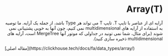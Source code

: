 <div dir="rtl" markdown="1">

# Array(T)

آرایه ای از عناصر با تایپ T. تایپ T می تواند هر Type باشد، از جمله یک آرایه. ما توصیه به استفاده از آرایه های multidimensional نمی کنیم، چون آنها به خوبی پشتیبانی نمی شوند (برای مثال، شما نمی تونید در جداولی که موتور آنها MergeTree است، آرایه های multidimensional ذخیره سازی کنید).

</div>
[مقاله اصلی](https://clickhouse.tech/docs/fa/data_types/array/) <!--hide-->
